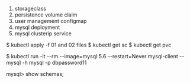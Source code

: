 1. storageclass
 2. persistence volume claim
 3. user management configmap
 4. mysql deployment
 5. mysql clusterip service
 
 $ kubectl apply -f 01 and 02 files
 $ kubectl get sc
 $ kubectl get pvc

 $ kubectl run -it --rm --image=mysql:5.6 --restart=Never mysql-client -- mysql -h mysql -p dbpassword11

 mysql> show schemas;
 